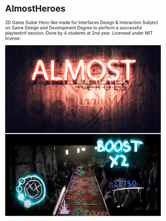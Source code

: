 # AlmostHeroes
2D Game Guitar Hero-like made for Interfaces Design &amp; Interaction Subject on Game Design and Development Degree to perform a successful playtestinf session. Done by 4 students at 2nd year. Licensed under MIT license.

![](https://github.com/RedPillStudios/AlmostHero-Project/blob/master/Main_Menu_LIGHT_ON.png)
![](https://github.com/RedPillStudios/AlmostHero-Project/blob/master/Captura.PNG)
